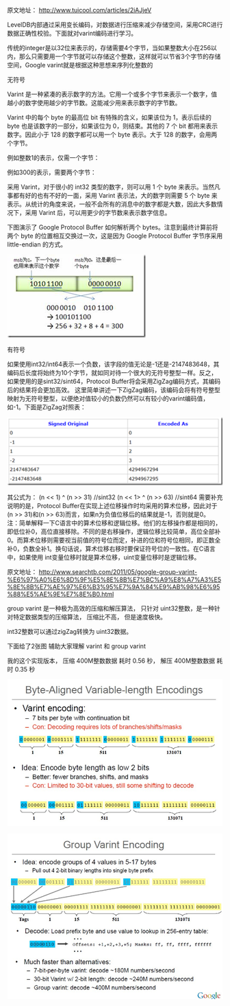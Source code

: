 原文地址： http://www.tuicool.com/articles/2iAJjeV

LevelDB内部通过采用变长编码，对数据进行压缩来减少存储空间，采用CRC进行数据正确性校验。下面就对varint编码进行学习。

传统的integer是以32位来表示的，存储需要4个字节，当如果整数大小在256以内，那么只需要用一个字节就可以存储这个整数，这样就可以节省3个字节的存储空间，Google varint就是根据这种思想来序列化整数的

无符号

Varint 是一种紧凑的表示数字的方法。它用一个或多个字节来表示一个数字，值越小的数字使用越少的字节数。这能减少用来表示数字的字节数。

Varint 中的每个 byte 的最高位 bit 有特殊的含义，如果该位为 1，表示后续的 byte 也是该数字的一部分，如果该位为 0，则结束。其他的 7 个 bit 都用来表示数字。因此小于 128 的数字都可以用一个 byte 表示。大于 128 的数字，会用两个字节。

例如整数1的表示，仅需一个字节：

例如300的表示，需要两个字节：

采用 Varint，对于很小的 int32 类型的数字，则可以用 1 个 byte 来表示。当然凡事都有好的也有不好的一面，采用 Varint 表示法，大的数字则需要 5 个 byte 来表示。从统计的角度来说，一般不会所有的消息中的数字都是大数，因此大多数情况下，采用 Varint 后，可以用更少的字节数来表示数字信息。

下图演示了 Google Protocol Buffer 如何解析两个 bytes。注意到最终计算前将两个 byte 的位置相互交换过一次，这是因为 Google Protocol Buffer 字节序采用 little-endian 的方式。

![varint picture image](varint_hint.png)

有符号

如果使用int32/int64表示一个负数，该字段的值无论是-1还是-2147483648，其编码后长度将始终为10个字节，就如同对待一个很大的无符号整型一样。反之，如果使用的是sint32/sint64，Protocol Buffer将会采用ZigZag编码方式，其编码后的结果将会更加高效。
这里简单讲述一下ZigZag编码，该编码会将有符号整型映射为无符号整型，以便绝对值较小的负数仍然可以有较小的varint编码值，如-1。下面是ZigZag对照表：

![varint int32 image](encode_sign_int.png)

其公式为：
(n << 1) ^ (n >> 31) //sint32
(n << 1> ^ (n >> 63) //sint64
需要补充说明的是，Protocol Buffer在实现上述位移操作时均采用的算术位移，因此对于(n >> 31)和(n >> 63)而言，如果n为负值位移后的结果就是-1，否则就是0。
注：简单解释一下C语言中的算术位移和逻辑位移。他们的左移操作都是相同的，即低位补0，高位直接移除。不同的是右移操作，逻辑位移比较简单，高位全部补0。而算术位移则需要视当前值的符号位而定，补进的位和符号位相同，即正数全补0，负数全补1。换句话说，算术位移右移时要保证符号位的一致性。在C语言中，如果使用 int变量位移时就是算术位移，uint变量位移时是逻辑位移。

原文地址： http://www.searchtb.com/2011/05/google-group-varint-%E6%97%A0%E6%8D%9F%E5%8E%8B%E7%BC%A9%E8%A7%A3%E5%8E%8B%E7%AE%97%E6%B3%95%E7%9A%84%E9%AB%98%E6%95%88%E5%AE%9E%E7%8E%B0.html

group varint 是一种极为高效的压缩和解压算法， 只针对 uint32整数，是一种针对特定数据类型的压缩算法， 压缩比不高， 但是速度极快。

int32整数可以通过zigZag转换为 uint32数据。

下面给了2张图 辅助大家理解  varint 和 group varint

我的这个实现版本， 压缩 400M整数数据 耗时 0.56 秒，
解压 400M整数数据 耗时 0.35 秒

![original varint jpg](varint_encode.jpg)

![google varint jpg](group_varint_encode.jpg)

